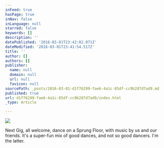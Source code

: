 ```yaml
---
inFeed: true
hasPage: true
inNav: false
inLanguage: null
starred: false
keywords: []
description: ''
datePublished: '2016-03-01T23:42:02.071Z'
dateModified: '2016-03-01T23:41:54.517Z'
title: ''
author: []
authors: []
publisher:
  name: null
  domain: null
  url: null
  favicon: null
sourcePath: _posts/2016-03-01-d1f76299-fae6-4a1c-85df-cc9b287d7ad9.md
published: true
url: d1f76299-fae6-4a1c-85df-cc9b287d7ad9/index.html
_type: Article

---
```

![](https://the-grid-user-content.s3-us-west-2.amazonaws.com/8f7cd24d-6607-48c4-84fa-f95ba11765e4.jpg)

Next Gig, all welcome, dance on a Sprung Floor, with music by us and our friends. It's a super-fun mix of good dances, and not so good dancers. I'm the latter.